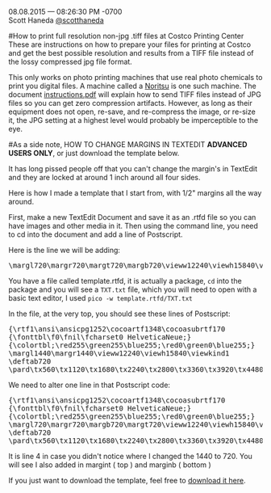 08.08.2015 — 08:26:30 PM -0700	
Scott Haneda [@scotthaneda](https://twitter.com/scotthaneda)

#How to print full resolution non-jpg .tiff files at Costco Printing Center
These are instructions on how to prepare your files for printing at Costco and get the best possible resolution and results from a TIFF file instead of the lossy compressed jpg file format.

This only works on photo printing machines that use real photo chemicals to print you digital files.  A machine called a [Noritsu](http://www.noritsu.com/) is one such machine.  The document [instructions.pdf](instructions.pdf) will explain how to send TIFF files instead of JPG files so you can get zero compression artifacts.  However, as long as their equipment does not open, re-save, and re-compress the image, or re-size it, the JPG setting at a highest level would probably be imperceptible to the eye.

#As a side note, HOW TO CHANGE MARGINS IN TEXTEDIT
**ADVANCED USERS ONLY**, or just download the template below.

It has long pissed people off that you can't change the margin's in TextEdit and they are locked at around 1 inch around all four sides.

Here is how I made a template that I start from, with 1/2" margins all the way around.

First, make a new TextEdit Document and save it as an .rtfd file so you can have images and other media in it.  Then using the command line, you need to cd into the document and add a line of Postscript.

Here is the line we will be adding:
<pre>\margl720\margr720\margt720\margb720\vieww12240\viewh15840\viewkind1\viewscale102</pre>

You have a file called template.rtfd, it is actually a package, `cd` into the package and you will see a `TXT.txt` file, which you will need to open with a basic text editor, I used `pico -w template.rtfd/TXT.txt`

In the file, at the very top, you should see these lines of Postscript:
<pre>{\rtf1\ansi\ansicpg1252\cocoartf1348\cocoasubrtf170
{\fonttbl\f0\fnil\fcharset0 HelveticaNeue;}
{\colortbl;\red255\green255\blue255;\red0\green0\blue255;}
\margl1440\margr1440\vieww12240\viewh15840\viewkind1
\deftab720
\pard\tx560\tx1120\tx1680\tx2240\tx2800\tx3360\tx3920\tx4480\tx5040\tx5600\tx6160\tx6720\pardeftab720</pre>

We need to alter one line in that Postscript code:
<pre>{\rtf1\ansi\ansicpg1252\cocoartf1348\cocoasubrtf170
{\fonttbl\f0\fnil\fcharset0 HelveticaNeue;}
{\colortbl;\red255\green255\blue255;\red0\green0\blue255;}
\margl720\margr720\margb720\margt720\vieww12240\viewh15840\viewkind1
\deftab720
\pard\tx560\tx1120\tx1680\tx2240\tx2800\tx3360\tx3920\tx4480\tx5040\tx5600\tx6160\tx6720\pardeftab720</pre>

It is line 4 in case you didn't notice where I changed the 1440 to 720.  You will see I also added in margint ( top ) and marginb ( bottom )

If you just want to download the template, feel free to [download it here](template.rtfd).